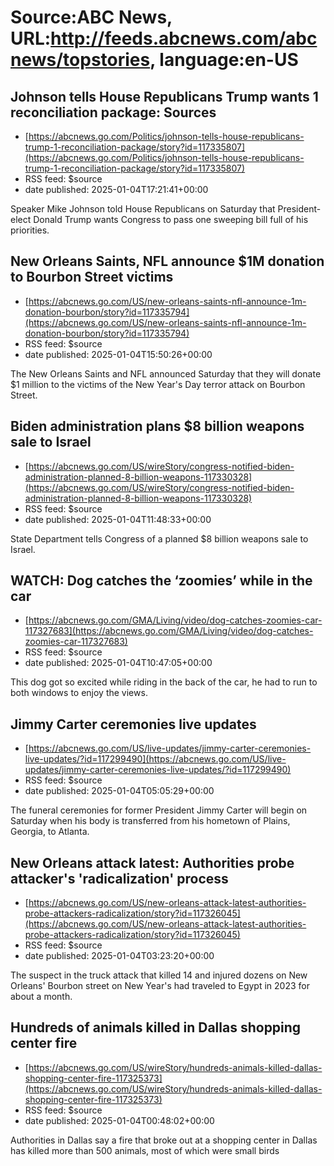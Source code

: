 # Source:ABC News, URL:http://feeds.abcnews.com/abcnews/topstories, language:en-US

## Johnson tells House Republicans Trump wants 1 reconciliation package: Sources
 - [https://abcnews.go.com/Politics/johnson-tells-house-republicans-trump-1-reconciliation-package/story?id=117335807](https://abcnews.go.com/Politics/johnson-tells-house-republicans-trump-1-reconciliation-package/story?id=117335807)
 - RSS feed: $source
 - date published: 2025-01-04T17:21:41+00:00

Speaker Mike Johnson told House Republicans on Saturday that President-elect Donald Trump wants Congress to pass one sweeping bill full of his priorities.

## New Orleans Saints, NFL announce $1M donation to Bourbon Street victims
 - [https://abcnews.go.com/US/new-orleans-saints-nfl-announce-1m-donation-bourbon/story?id=117335794](https://abcnews.go.com/US/new-orleans-saints-nfl-announce-1m-donation-bourbon/story?id=117335794)
 - RSS feed: $source
 - date published: 2025-01-04T15:50:26+00:00

The New Orleans Saints and NFL announced Saturday that they will donate $1 million to the victims of the New Year's Day terror attack on Bourbon Street.

## Biden administration plans $8 billion weapons sale to Israel
 - [https://abcnews.go.com/US/wireStory/congress-notified-biden-administration-planned-8-billion-weapons-117330328](https://abcnews.go.com/US/wireStory/congress-notified-biden-administration-planned-8-billion-weapons-117330328)
 - RSS feed: $source
 - date published: 2025-01-04T11:48:33+00:00

State Department tells Congress of a planned $8 billion weapons sale to Israel.

## WATCH:  Dog catches the ‘zoomies’ while in the car
 - [https://abcnews.go.com/GMA/Living/video/dog-catches-zoomies-car-117327683](https://abcnews.go.com/GMA/Living/video/dog-catches-zoomies-car-117327683)
 - RSS feed: $source
 - date published: 2025-01-04T10:47:05+00:00

This dog got so excited while riding in the back of the car, he had to run to both windows to enjoy the views.

## Jimmy Carter ceremonies live updates
 - [https://abcnews.go.com/US/live-updates/jimmy-carter-ceremonies-live-updates/?id=117299490](https://abcnews.go.com/US/live-updates/jimmy-carter-ceremonies-live-updates/?id=117299490)
 - RSS feed: $source
 - date published: 2025-01-04T05:05:29+00:00

The funeral ceremonies for former President Jimmy Carter will begin on Saturday when his body is transferred from his hometown of Plains, Georgia, to Atlanta.

## New Orleans attack latest: Authorities probe attacker's 'radicalization' process
 - [https://abcnews.go.com/US/new-orleans-attack-latest-authorities-probe-attackers-radicalization/story?id=117326045](https://abcnews.go.com/US/new-orleans-attack-latest-authorities-probe-attackers-radicalization/story?id=117326045)
 - RSS feed: $source
 - date published: 2025-01-04T03:23:20+00:00

The suspect in the truck attack that killed 14 and injured dozens on New Orleans' Bourbon street on New Year's had traveled to Egypt in 2023 for about a month.

## Hundreds of animals killed in Dallas shopping center fire
 - [https://abcnews.go.com/US/wireStory/hundreds-animals-killed-dallas-shopping-center-fire-117325373](https://abcnews.go.com/US/wireStory/hundreds-animals-killed-dallas-shopping-center-fire-117325373)
 - RSS feed: $source
 - date published: 2025-01-04T00:48:02+00:00

Authorities in Dallas say a fire that broke out at a shopping center in Dallas has killed more than 500 animals, most of which were small birds

